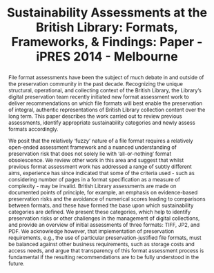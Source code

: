 ---
abstract: "File format assessments have been the subject of much debate in and outside
  of the preservation community in the past decade. Recognizing the unique structural,
  operational, and collecting context of the British Library, the Library’s digital
  preservation team recently initiated new format assessment work to deliver recommendations
  on which file formats will best enable the preservation of integral, authentic representations
  of British Library collection content over the long term. This paper describes the
  work carried out to review previous assessments, identify appropriate sustainability
  categories and newly assess formats accordingly.\n\nWe posit that the relatively
  ‘fuzzy’ nature of a file format requires a relatively open-ended assessment framework
  and a nuanced understanding of preservation risk that does not solely lie with ‘all-or-nothing’
  format obsolescence. We review other work in this area and suggest that whilst previous
  format assessment work has addressed a range of subtly different aims, experience
  has since indicated that some of the criteria used - such as considering number
  of pages in a format specification as a measure of complexity - may be invalid.
  British Library assessments are made on documented points of principle, for example,
  an emphasis on evidence-based preservation risks and the avoidance of numerical
  scores leading to comparisons between formats, and these have formed the base upon
  which sustainability categories are defined. We present these categories, which
  help to identify preservation risks or other challenges in the management of digital
  collections, and provide an overview of initial assessments of three formats: TIFF,
  JP2, and PDF. We acknowledge however, that implementation of preservation requirements,
  e.g., the use of particular preservation-justified file formats, must be balanced
  against other business requirements, such as storage costs and access needs, and
  argue that transparency of this format assessment process is fundamental if the
  resulting recommendations are to be fully understood in the future.\n "
creators:
- Pennock, Maureen
- May, Peter
- Wheatley, Paul
date: null
document_url: https://services.phaidra.univie.ac.at/api/object/o:378110/download
grand_parent: iPRES
institutions: []
keywords:
- british library
- file formats
- sustainability
- assessments
- transparency
- preservation master
landing_page_url: https://phaidra.univie.ac.at/o:378110
language: eng
layout: publication
license: CC BY-NC-SA 3.0 AT
notes_url: null
parent: iPRES 2014
presentation_url: null
size: 177154
source_name: iPRES
title: 'Sustainability Assessments at the British Library: Formats, Frameworks, &
  Findings: Paper - iPRES 2014 - Melbourne'
type: paper
year: 2014
---